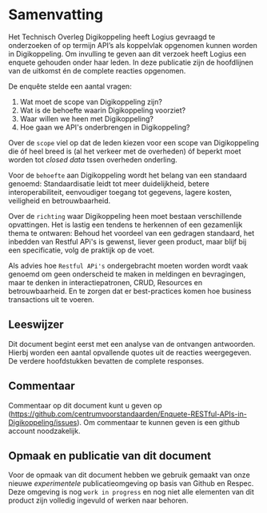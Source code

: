 # Samenvatting

Het Technisch Overleg Digikoppeling heeft Logius gevraagd te onderzoeken of op termijn API’s als koppelvlak opgenomen kunnen worden in Digikoppeling. Om invulling te geven aan dit verzoek heeft Logius een enquete gehouden onder haar leden. In deze publicatie zijn de hoofdlijnen van de uitkomst én de complete reacties opgenomen.

De enquête stelde een aantal vragen:

1. Wat moet de scope van Digikoppeling zijn?
1. Wat is de behoefte waarin Digikoppeling voorziet?
1. Waar willen we heen met Digikoppeling?
1. Hoe gaan we API's onderbrengen in Digikoppeling?

Over de `scope` viel op dat de leden kiezen voor een scope van Digikoppeling die óf heel breed is (al het verkeer met de overheden) óf beperkt moet worden tot _closed data_ tssen overheden onderling.

Voor de `behoefte` aan Digikoppeling wordt het belang van een standaard genoemd: Standaardisatie leidt tot meer duidelijkheid, betere interoperabiliteit, eenvoudiger toegang tot gegevens, lagere kosten, veiligheid en betrouwbaarheid.

Over de `richting` waar Digikoppeling heen moet bestaan verschillende opvattingen. Het is lastig een tendens te herkennen of een gezamenlijk thema te ontwaren: Behoud het voordeel van een gedragen standaard, het inbedden van Restful APi's is gewenst, liever geen product, maar blijf bij een specificatie, volg de praktijk op de voet.

Als advies hoe `Restful APi's` ondergebracht moeten worden wordt vaak genoemd om geen onderscheid te maken in meldingen en bevragingen, maar te denken in interactiepatronen, CRUD, Resources en betrouwbaarheid. En te zorgen dat er best-practices komen hoe business transactions uit te voeren.

## Leeswijzer

Dit document begint eerst met een analyse van de ontvangen antwoorden. Hierbj worden een aantal opvallende quotes uit de reacties weergegeven. De verdere hoofdstukken bevatten de complete responses.

## Commentaar

Commentaar op dit document kunt u geven op (https://github.com/centrumvoorstandaarden/Enquete-RESTful-APIs-in-Digikoppeling/issues). Om commentaar te kunnen geven is een github account noodzakelijk.

## Opmaak en publicatie van dit document

Voor de opmaak van dit document hebben we gebruik gemaakt van onze nieuwe *experimentele* publicatieomgeving op basis van Github en Respec. Deze omgeving is nog `work in progress` en nog niet alle elementen van dit product zijn volledig ingevuld of werken naar behoren.